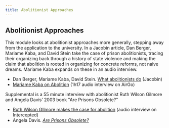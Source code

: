 ```yaml
---
title: Abolitionist Approaches
---
```


## Abolitionist Approaches

This module looks at abolitionist approaches more generally, stepping away from the application to the university. In a Jacobin article, Dan Berger, Mariame Kaba, and David Stein take the case of prison abolitionists, tracing their organizing back through a history of state violence and making the claim that abolition is rooted in organizing for concrete reforms, not naive dreams. Mariame Kaba expands on these in an audio interview.



*   Dan Berger, Mariame Kaba, David Stein. [What abolitionists do](https://www.jacobinmag.com/2017/08/prison-abolition-reform-mass-incarceration) (Jacobin)
*   [Mariame Kaba on Abolition](https://airgoradio.com/airgo/2020/7/7/episode-253-the-abolition-suite-vol-2-mariame-kaba) (1h17 audio interview on AirGo)

Supplemental is a 55 minute interview with abolitionist Ruth Wilson Gilmore and Angela Davis’ 2003 book "Are Prisons Obsolete?"



*   [Ruth Wilson GIlmore makes the case for abolition](https://theintercept.com/2020/06/10/ruth-wilson-gilmore-makes-the-case-for-abolition/) (audio interview on Intercepted)
*   Angela Davis. _[Are Prisons Obsolete?](https://theanarchistlibrary.org/library/angela-y-davis-are-prisons-obsolete)_




